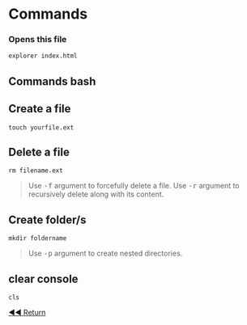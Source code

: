 # Commands 

### Opens this file
```bash
explorer index.html
```


## Commands bash

## Create a file

```batch
touch yourfile.ext
```

## Delete a file

```batch
rm filename.ext
```

> Use <kbd>-f</kbd> argument to forcefully delete a file.
> Use <kbd>-r</kbd> argument to recursively delete along with its content.

## Create folder/s

```batch
mkdir foldername
```

> Use <kbd>-p</kbd> argument to create nested directories.

## clear console

```batch
cls
```

[◀◀ Return](readme.md#menu)
